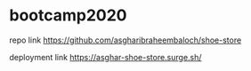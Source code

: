 # bootcamp2020

repo link
https://github.com/asgharibraheembaloch/shoe-store

deployment link
https://asghar-shoe-store.surge.sh/
